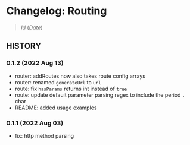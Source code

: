 # Changelog: Routing

> $Id$ ($Date$)

## HISTORY

### 0.1.2 (2022 Aug 13)

- router: addRoutes now also takes route config arrays
- router: renamed `generateUrl` to `url`
- route: fix `hasParams` returns int instead of `true`
- route: update default parameter parsing regex to include the period `.` char
- README: added usage examples

### 0.1.1 (2022 Aug 03)

- fix: http method parsing
